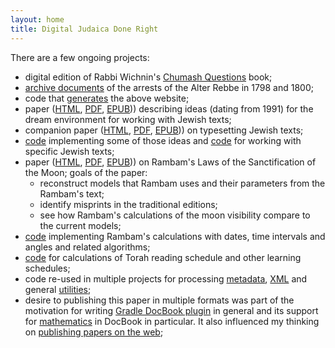 ```yaml
---
layout: home
title: Digital Judaica Done Right
---
```


There are a few ongoing projects:
- digital edition of Rabbi Wichnin's [Chumash Questions](https://www.chumashquestions.org/) book;
- [archive documents](https://www.alter-rebbe.org) of the arrests of the Alter Rebbe in 1798 and 1800;
- code that [generates](https://github.com/opentorah/opentorah/tree/master/collector) the above website;   
- paper ([HTML](/dream-paper/paper/html/index.html), [PDF](/dream-paper/paper/pdf/dream.pdf),
  [EPUB](/dream-paper/paper/epub2/dream.epub))) describing ideas (dating from 1991) for the dream environment for
   working with Jewish texts;
- companion paper ([HTML](/typesetting-paper/paper/html/index.html), [PDF](/typesetting-paper/paper/pdf/dream.pdf),
  [EPUB](/typesetting-paper/paper/epub2/dream.epub))) on typesetting Jewish texts;
- [code](https://github.com/opentorah/opentorah/tree/master/store) implementing some of those ideas and
  [code](https://github.com/opentorah/opentorah/tree/master/texts) for working with specific Jewish texts;
- paper ([HTML](/calendar-paper/paper/html/index.html), [PDF](/calendar-paper/paper/pdf/dream.pdf),
  [EPUB](/calendar-paper/paper/epub2/dream.epub))) on Rambam's Laws of the Sanctification of the Moon;
  goals of the paper:
  - reconstruct models that Rambam uses and their parameters from the Rambam's text;
  - identify misprints in the traditional editions; 
  - see how Rambam's calculations of the moon visibility compare to the current models;
- [code](https://github.com/opentorah/opentorah/tree/master/calendar) implementing Rambam's calculations
  with dates, time intervals and angles and related algorithms;   
- [code](https://github.com/opentorah/opentorah/tree/master/schedule) for calculations of Torah reading schedule
  and other learning schedules;   
- code re-used in multiple projects for processing [metadata](https://github.com/opentorah/opentorah/tree/master/metadata),
  [XML](https://github.com/opentorah/opentorah/tree/master/xml) and general
  [utilities](https://github.com/opentorah/opentorah/tree/master/util);   
- desire to publishing this paper in multiple formats was part of the motivation for writing
  [Gradle DocBook plugin](https://github.com/opentorah/opentorah/tree/master/docbook) in general
  and its support for [mathematics](https://github.com/opentorah/opentorah/tree/master/fop) in DocBook in particular.
  It also influenced my thinking on
  [publishing papers on the web](http://dub.podval.org/2019/05/06/publishing-papers-on-web-2.html);

